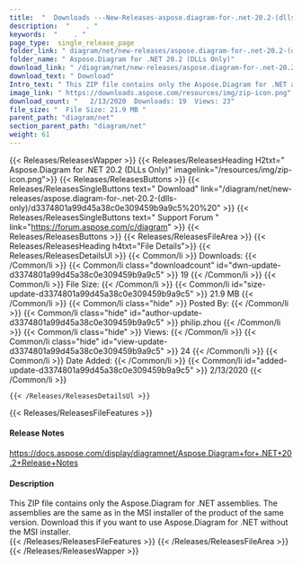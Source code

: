 ```yaml
---
title:  "  Downloads ---New-Releases-aspose.diagram-for-.net-20.2-(dlls-only) . " 
description:  "    . " 
keywords:  "    . " 
page_type:  single_release_page
folder_link: " diagram/net/new-releases/aspose.diagram-for-.net-20.2-(dlls-only)/"
folder_name: " Aspose.Diagram for .NET 20.2 (DLLs Only)"
download_link: " /diagram/net/new-releases/aspose.diagram-for-.net-20.2-(dlls-only)/d3374801a99d45a38c0e309459b9a9c5"
download_text: " Download"
Intro_text: " This ZIP file contains only the Aspose.Diagram for .NET assemblies. The assembli..."
image_link: " https://downloads.aspose.com/resources/img/zip-icon.png"
download_count: "   2/13/2020  Downloads: 19  Views: 23"
file_size: "  File Size: 21.9 MB "
parent_path: "diagram/net"
section_parent_path: "diagram/net"
weight: 61 
---
```


{{< Releases/ReleasesWapper >}}
  {{< Releases/ReleasesHeading H2txt=" Aspose.Diagram for .NET 20.2 (DLLs Only)" imagelink="/resources/img/zip-icon.png">}}
  {{< Releases/ReleasesButtons >}}
    {{< Releases/ReleasesSingleButtons text=" Download" link="/diagram/net/new-releases/aspose.diagram-for-.net-20.2-(dlls-only)/d3374801a99d45a38c0e309459b9a9c5%20%20" >}}
    {{< Releases/ReleasesSingleButtons text=" Support Forum " link="https://forum.aspose.com/c/diagram" >}}
  {{< Releases/ReleasesButtons >}}
  {{< Releases/ReleasesFileArea >}}
    {{< Releases/ReleasesHeading h4txt="File Details">}}
    {{< Releases/ReleasesDetailsUl >}}
            {{< Common/li  >}} Downloads: {{< /Common/li >}} 
      {{< Common/li class="downloadcount" id="dwn-update-d3374801a99d45a38c0e309459b9a9c5" >}} 19 {{< /Common/li >}} 
      {{< Common/li  >}} File Size: {{< /Common/li >}} 
      {{< Common/li id="size-update-d3374801a99d45a38c0e309459b9a9c5" >}} 21.9 MB {{< /Common/li >}} 
      {{< Common/li  class="hide" >}} Posted By: {{< /Common/li >}} 
      {{< Common/li class="hide" id="author-update-d3374801a99d45a38c0e309459b9a9c5" >}} philip.zhou {{< /Common/li >}} 
      {{< Common/li class="hide"  >}} Views: {{< /Common/li >}} 
      {{< Common/li class="hide" id="view-update-d3374801a99d45a38c0e309459b9a9c5" >}} 24 {{< /Common/li >}} 
      {{< Common/li  >}} Date Added: {{< /Common/li >}} 
      {{< Common/li id="added-update-d3374801a99d45a38c0e309459b9a9c5" >}} 2/13/2020 {{< /Common/li >}} 

    {{< /Releases/ReleasesDetailsUl >}}

  {{< Releases/ReleasesFileFeatures >}}
      <h4>Release Notes</h4><div><a href="https://docs.aspose.com/display/diagramnet/Aspose.Diagram+for+.NET+20.2+Release+Notes">https://docs.aspose.com/display/diagramnet/Aspose.Diagram+for+.NET+20.2+Release+Notes</a></div><h4>Description</h4><div class="HTMLDescription">This ZIP file contains only the Aspose.Diagram for .NET assemblies. The assemblies are the same as in the MSI installer of the product of the same version. Download this if you want to use Aspose.Diagram for .NET without the MSI installer.</div>
  {{< /Releases/ReleasesFileFeatures >}}
 {{< /Releases/ReleasesFileArea >}}
{{< /Releases/ReleasesWapper >}}


